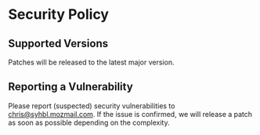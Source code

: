 # Security Policy

## Supported Versions

Patches will be released to the latest major version.

## Reporting a Vulnerability

Please report (suspected) security vulnerabilities to [chris@syhbl.mozmail.com](mailto:chris@syhbl.mozmail.com). If the issue is confirmed, we will release a patch as soon as possible depending on the complexity.
